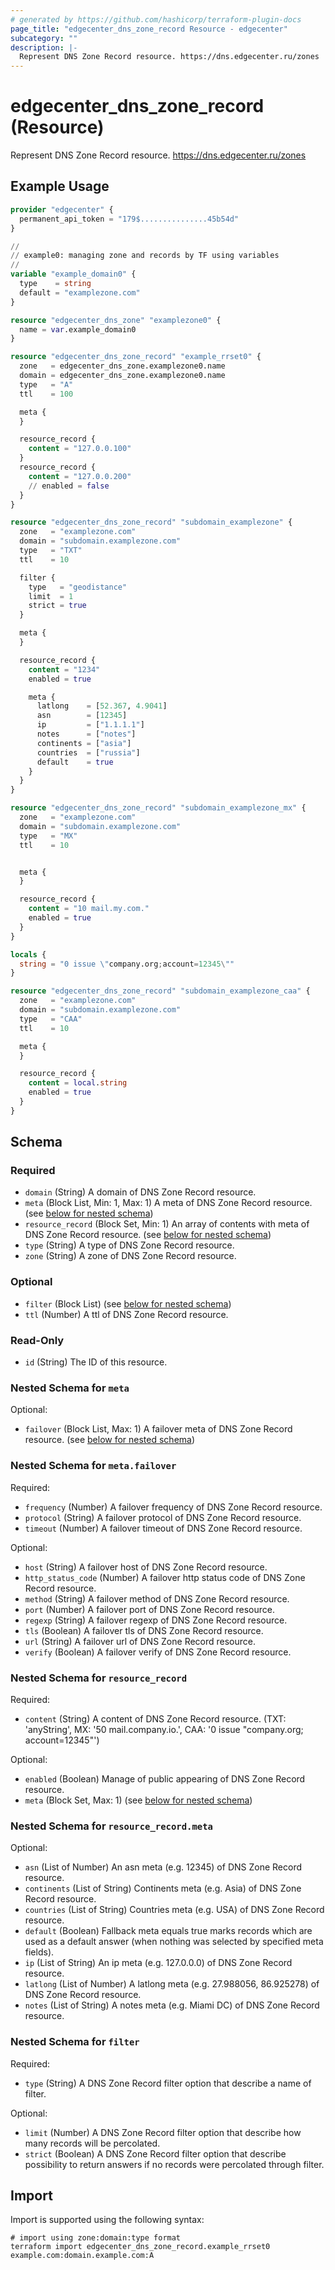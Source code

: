 ```yaml
---
# generated by https://github.com/hashicorp/terraform-plugin-docs
page_title: "edgecenter_dns_zone_record Resource - edgecenter"
subcategory: ""
description: |-
  Represent DNS Zone Record resource. https://dns.edgecenter.ru/zones
---
```


# edgecenter_dns_zone_record (Resource)

Represent DNS Zone Record resource. https://dns.edgecenter.ru/zones

## Example Usage

```terraform
provider "edgecenter" {
  permanent_api_token = "179$...............45b54d"
}

//
// example0: managing zone and records by TF using variables
//
variable "example_domain0" {
  type    = string
  default = "examplezone.com"
}

resource "edgecenter_dns_zone" "examplezone0" {
  name = var.example_domain0
}

resource "edgecenter_dns_zone_record" "example_rrset0" {
  zone   = edgecenter_dns_zone.examplezone0.name
  domain = edgecenter_dns_zone.examplezone0.name
  type   = "A"
  ttl    = 100

  meta {
  }

  resource_record {
    content = "127.0.0.100"
  }
  resource_record {
    content = "127.0.0.200"
    // enabled = false
  }
}

resource "edgecenter_dns_zone_record" "subdomain_examplezone" {
  zone   = "examplezone.com"
  domain = "subdomain.examplezone.com"
  type   = "TXT"
  ttl    = 10

  filter {
    type   = "geodistance"
    limit  = 1
    strict = true
  }

  meta {
  }

  resource_record {
    content = "1234"
    enabled = true

    meta {
      latlong    = [52.367, 4.9041]
      asn        = [12345]
      ip         = ["1.1.1.1"]
      notes      = ["notes"]
      continents = ["asia"]
      countries  = ["russia"]
      default    = true
    }
  }
}

resource "edgecenter_dns_zone_record" "subdomain_examplezone_mx" {
  zone   = "examplezone.com"
  domain = "subdomain.examplezone.com"
  type   = "MX"
  ttl    = 10


  meta {
  }

  resource_record {
    content = "10 mail.my.com."
    enabled = true
  }
}

locals {
  string = "0 issue \"company.org;account=12345\""
}

resource "edgecenter_dns_zone_record" "subdomain_examplezone_caa" {
  zone   = "examplezone.com"
  domain = "subdomain.examplezone.com"
  type   = "CAA"
  ttl    = 10

  meta {
  }

  resource_record {
    content = local.string
    enabled = true
  }
}
```

<!-- schema generated by tfplugindocs -->
## Schema

### Required

- `domain` (String) A domain of DNS Zone Record resource.
- `meta` (Block List, Min: 1, Max: 1) A meta of DNS Zone Record resource. (see [below for nested schema](#nestedblock--meta))
- `resource_record` (Block Set, Min: 1) An array of contents with meta of DNS Zone Record resource. (see [below for nested schema](#nestedblock--resource_record))
- `type` (String) A type of DNS Zone Record resource.
- `zone` (String) A zone of DNS Zone Record resource.

### Optional

- `filter` (Block List) (see [below for nested schema](#nestedblock--filter))
- `ttl` (Number) A ttl of DNS Zone Record resource.

### Read-Only

- `id` (String) The ID of this resource.

<a id="nestedblock--meta"></a>
### Nested Schema for `meta`

Optional:

- `failover` (Block List, Max: 1) A failover meta of DNS Zone Record resource. (see [below for nested schema](#nestedblock--meta--failover))

<a id="nestedblock--meta--failover"></a>
### Nested Schema for `meta.failover`

Required:

- `frequency` (Number) A failover frequency of DNS Zone Record resource.
- `protocol` (String) A failover protocol of DNS Zone Record resource.
- `timeout` (Number) A failover timeout of DNS Zone Record resource.

Optional:

- `host` (String) A failover host of DNS Zone Record resource.
- `http_status_code` (Number) A failover http status code of DNS Zone Record resource.
- `method` (String) A failover method of DNS Zone Record resource.
- `port` (Number) A failover port of DNS Zone Record resource.
- `regexp` (String) A failover regexp of DNS Zone Record resource.
- `tls` (Boolean) A failover tls of DNS Zone Record resource.
- `url` (String) A failover url of DNS Zone Record resource.
- `verify` (Boolean) A failover verify of DNS Zone Record resource.



<a id="nestedblock--resource_record"></a>
### Nested Schema for `resource_record`

Required:

- `content` (String) A content of DNS Zone Record resource. (TXT: 'anyString', MX: '50 mail.company.io.', CAA: '0 issue "company.org; account=12345"')

Optional:

- `enabled` (Boolean) Manage of public appearing of DNS Zone Record resource.
- `meta` (Block Set, Max: 1) (see [below for nested schema](#nestedblock--resource_record--meta))

<a id="nestedblock--resource_record--meta"></a>
### Nested Schema for `resource_record.meta`

Optional:

- `asn` (List of Number) An asn meta (e.g. 12345) of DNS Zone Record resource.
- `continents` (List of String) Continents meta (e.g. Asia) of DNS Zone Record resource.
- `countries` (List of String) Countries meta (e.g. USA) of DNS Zone Record resource.
- `default` (Boolean) Fallback meta equals true marks records which are used as a default answer (when nothing was selected by specified meta fields).
- `ip` (List of String) An ip meta (e.g. 127.0.0.0) of DNS Zone Record resource.
- `latlong` (List of Number) A latlong meta (e.g. 27.988056, 86.925278) of DNS Zone Record resource.
- `notes` (List of String) A notes meta (e.g. Miami DC) of DNS Zone Record resource.



<a id="nestedblock--filter"></a>
### Nested Schema for `filter`

Required:

- `type` (String) A DNS Zone Record filter option that describe a name of filter.

Optional:

- `limit` (Number) A DNS Zone Record filter option that describe how many records will be percolated.
- `strict` (Boolean) A DNS Zone Record filter option that describe possibility to return answers if no records were percolated through filter.

## Import

Import is supported using the following syntax:

```shell
# import using zone:domain:type format
terraform import edgecenter_dns_zone_record.example_rrset0 example.com:domain.example.com:A
```
